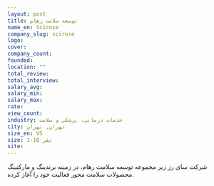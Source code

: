 ```yaml
---
layout: post
title: توسعه سلامت رهام
name_en: Scirose
company_slug: scirose
logo: 
cover: 
company_count:
founded:
location: ""
total_review: 
total_interview: 
salary_avg: 
salary_min: 
salary_max: 
rate: 
view_count: 
industry: خدمات درمانی، پزشکی و سلامت
city: تهران, تهران
size_en: VS
size: 1-10 نفر
site: 
---
```


شرکت سای رز زیر مجموعه توسعه سلامت رهام، در زمینه برندینگ و مارکتینگ محصولات سلامت محور فعالیت خود را آغاز کرده.
